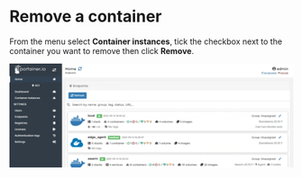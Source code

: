 # Remove a container

From the menu select **Container instances**, tick the checkbox next to the container you want to remove then click **Remove**.

![](../../../.gitbook/assets/be-aci-containers-remove-1.gif)

